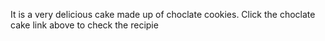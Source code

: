 It is a very delicious cake made up of choclate cookies. Click the choclate cake link above to check the recipie
